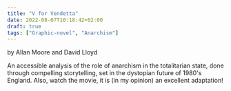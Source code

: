 ```yaml
---
title: "V for Vendetta"
date: 2022-08-07T10:18:42+02:00
draft: true
tags: ["Graphic-novel", "Anarchism"]
---
```


by Allan Moore and David Lloyd  

An accessible analysis of the role of anarchism in the totalitarian state, done through compelling storytelling, set in the dystopian future of 1980's England. 
Also, watch the movie, it is (in my opinion) an excellent adaptation\!

